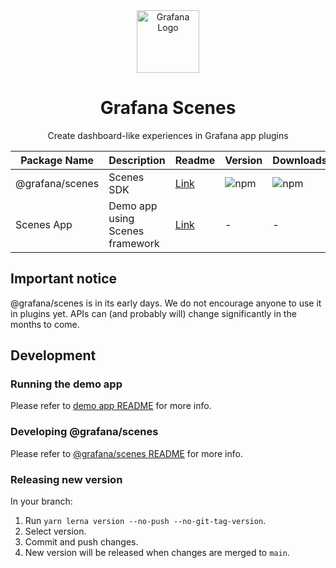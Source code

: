 <div align="center">
  <img
    src="./docs/img/grafana_icon.svg"
    alt="Grafana Logo"
    width="100px"
    padding="40px"
  />
  <h1>Grafana Scenes</h1>
  <p>Create dashboard-like experiences in Grafana app plugins</p>
</div>

| Package Name    | Description                     | Readme                                  | Version                                                            | Downloads                                             |
| --------------- | ------------------------------- | --------------------------------------- | ------------------------------------------------------------------ | ----------------------------------------------------- |
| @grafana/scenes | Scenes SDK                      | [Link](./packages/scenes/README.md)     | ![npm](https://img.shields.io/npm/v/@grafana/scenes?label=version) | ![npm](https://img.shields.io/npm/dw/@grafana/scenes) |
| Scenes App      | Demo app using Scenes framework | [Link](./packages/scenes-app/README.md) | -                                                                  | -                                                     |

## Important notice

@grafana/scenes is in its early days. We do not encourage anyone to use it in plugins yet. APIs can (and probably will) change significantly in the months to come.

## Development

### Running the demo app

Please refer to [demo app README](./packages/scenes-app/README.md) for more info.

### Developing @grafana/scenes

Please refer to [@grafana/scenes README](./packages/scenes/README.md) for more info.

### Releasing new version

In your branch:

1. Run `yarn lerna version --no-push --no-git-tag-version`.
1. Select version.
1. Commit and push changes.
1. New version will be released when changes are merged to `main`.

